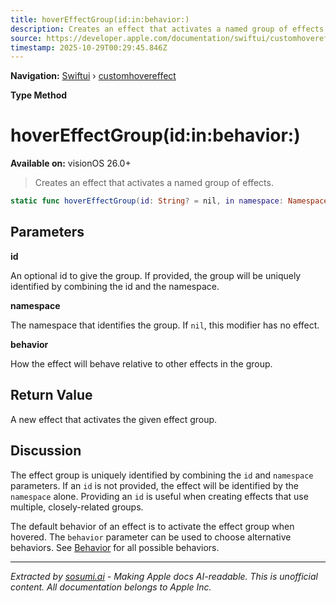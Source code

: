 ```yaml
---
title: hoverEffectGroup(id:in:behavior:)
description: Creates an effect that activates a named group of effects.
source: https://developer.apple.com/documentation/swiftui/customhovereffect/hovereffectgroup(id:in:behavior:)-swift.type.method
timestamp: 2025-10-29T00:29:45.846Z
---
```


**Navigation:** [Swiftui](/documentation/swiftui) › [customhovereffect](/documentation/swiftui/customhovereffect)

**Type Method**

# hoverEffectGroup(id:in:behavior:)

**Available on:** visionOS 26.0+

> Creates an effect that activates a named group of effects.

```swift
static func hoverEffectGroup(id: String? = nil, in namespace: Namespace.ID, behavior: HoverEffectGroup.Behavior = .activatesGroup) -> GroupHoverEffect
```

## Parameters

**id**

An optional id to give the group. If provided, the group will be uniquely identified by combining the id and the namespace.



**namespace**

The namespace that identifies the group. If `nil`, this modifier has no effect.



**behavior**

How the effect will behave relative to other effects in the group.



## Return Value

A new effect that activates the given effect group.

## Discussion

The effect group is uniquely identified by combining the `id` and `namespace` parameters. If an `id` is not provided, the effect will be identified by the `namespace` alone. Providing an `id` is useful when creating effects that use multiple, closely-related groups.

The default behavior of an effect is to activate the effect group when hovered. The `behavior` parameter can be used to choose alternative behaviors. See [Behavior](/documentation/swiftui/hovereffectgroup/behavior) for all possible behaviors.

---

*Extracted by [sosumi.ai](https://sosumi.ai) - Making Apple docs AI-readable.*
*This is unofficial content. All documentation belongs to Apple Inc.*
